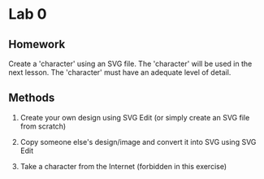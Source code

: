# Lab 0

## Homework

Create a 'character' using an SVG file.  The 'character' will be used in the next lesson.  The 'character' must have an adequate level of detail.

## Methods

1. Create your own design using SVG Edit (or simply create an SVG file from scratch)

2. Copy someone else's design/image and convert it into SVG using SVG Edit

3. Take a character from the Internet (forbidden in this exercise)
